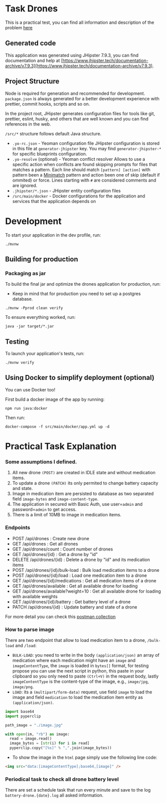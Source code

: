 # Task Drones

This is a practical test, you can find all information and description of the problem [here](./drones.md)

## Generated code

This application was generated using JHipster 7.9.3, you can find documentation and help at [https://www.jhipster.tech/documentation-archive/v7.9.3](https://www.jhipster.tech/documentation-archive/v7.9.3).

## Project Structure

Node is required for generation and recommended for development. `package.json` is always generated for a better development experience with prettier, commit hooks, scripts and so on.

In the project root, JHipster generates configuration files for tools like git, prettier, eslint, husky, and others that are well known and you can find references in the web.

`/src/*` structure follows default Java structure.

- `.yo-rc.json` - Yeoman configuration file
  JHipster configuration is stored in this file at `generator-jhipster` key. You may find `generator-jhipster-*` for specific blueprints configuration.
- `.yo-resolve` (optional) - Yeoman conflict resolver
  Allows to use a specific action when conflicts are found skipping prompts for files that matches a pattern. Each line should match `[pattern] [action]` with pattern been a [Minimatch](https://github.com/isaacs/minimatch#minimatch) pattern and action been one of skip (default if ommited) or force. Lines starting with `#` are considered comments and are ignored.
- `.jhipster/*.json` - JHipster entity configuration files
- `/src/main/docker` - Docker configurations for the application and services that the application depends on

# Development

To start your application in the dev profile, run:

```
./mvnw
```

## Building for production

### Packaging as jar

To build the final jar and optimize the drones application for production, run:

- Keep in mind that for production you need to set up a postgres database.

```
./mvnw -Pprod clean verify
```

To ensure everything worked, run:

```
java -jar target/*.jar
```

## Testing

To launch your application's tests, run:

```
./mvnw verify
```

## Using Docker to simplify deployment (optional)

You can use Docker too!

First build a docker image of the app by running:

```
npm run java:docker
```

Then run:

```
docker-compose -f src/main/docker/app.yml up -d
```

# Practical Task Explanation

### Some assumptions I defined.

1. All new drone `(POST)` are created in IDLE state and without medication items.
2. To update a drone `(PATCH)` its only permited to change battery capacity and state.
3. Image in medication item are persisted to database as two separated field `image-bytes` and `image-content-type`.
4. The application in secured with Basic Auth, use user=`admin` and password=`admin` to get access.
5. There is a limit of 10MB to image in medication items.

### Endpoints

- POST /api/drones : Create new drone
- GET /api/drones : Get all drones
- GET /api/drones/count : Count number of drones
- GET /api/drones/{id} : Get a drone by "id"
- DELETE /api/drones/{id} : Delete a drone by "id" and its medication items
- POST /api/drones/{id}/bulk-load : Bulk load medication items to a drone
- POST /api/drones/{id}/load : Load one medication item to a drone
- GET /api/drones/{id}/medications : Get all medication items of a drone
- GET /api/drones/available : Get all available drone for loading
- GET /api/drones/available?weight=10 : Get all available drone for loading with available weights
- GET /api/drones/{id}/battery : Get battery level of a drone
- PATCH /api/drones/{id} : Update battery and state of a drone

For more detail you can check this [postman collection](./Drones.postman_collection.json)

### How to parse image

There are two endpoint that allow to load medication item to a drone, `/bulk-load` and `/load`:

- `BULK-LOAD`: you need to write in the body `(application/json)` an array of medication where each medication might have an `image` and `imageContentType`, the `image` is loaded in `bytes[]` format, for testing propose you can use the next script in python, this paste in your clipboard so you only need to paste `(Ctrl+V)` in the request body, lastly `imageContentType` is the content-type of the image, e.g., `image/jpg`, `image/png`.
- `LOAD`: its a `(multipart/form-data)` request, use field `image` to load the image and field `medication` to load the medication item entity as `(application/json)`.

```py
import base64
import pyperclip

path_image = "./image.jpg"

with open(im, "rb") as image:
  read = image.read()
  image_bytes = [str(i) for i in read]
  pyperclip.copy("[%s]" % ",".join(image_bytes))
```

- To show the image in the `html` page simply use the following line code:

```html
<img src="data:[imageContentType];base64,[image]" />
```

### Periodical task to check all drone battery level

There are set a schedule task that run every minute and save to the log `battery-drone.{date}.log` all asked information.
